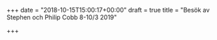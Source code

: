 +++
date = "2018-10-15T15:00:17+00:00"
draft = true
title = "Besök av Stephen och Philip Cobb 8-10/3 2019"

+++

